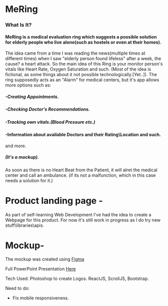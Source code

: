 # MeRing

### What Is It?
#### MeRing is a medical evaluation ring which suggests a possible solution for elderly people who live alone(such as hostels or even at their homes).

The idea came from a time I was reading the news(multiple times at different times) when I saw "elderly person found lifeless" after a week, the cause? a heart attack.
So the main idea of this Ring is your monitor person's vitals like Heart Rate, Oxygen Saturation and such.
(Most of the idea is fictional, as some things about it not possible technologically.[Yet..]).
The ring supposedly acts as an "Alarm" for medical centers, but it's app allows more options such as:

##### -Creating Appointments.
##### -Checking Doctor's Recommendations.
##### -Tracking own vitals.(Blood Pressure etc.)
#### -Information about available Doctors and their Rating\Location and such.
and more.
##### (It's a mockup).

As soon as there is no Heart Beat from the Patient, it will alret the medical center and call an ambulance.
(if its not a malfunction, which in this case needs a solution for it.)

# Product landing page - 
As part of self-learning Web Development I've had the idea to create a Webpage for this product.
For now it's still work in progress as I do try new stuff\libraries\apis.


# Mockup-
The mockup was created using [Figma](https://www.figma.com/)

Full PowerPoint Presentation [Here](https://github.com/vladpr31/MeRing/blob/main/IoT.pdf)

Tech Used:
Photoshop to create Logos.
ReactJS,
ScrollJS,
Bootstrap.


Need to do:

- Fix mobile responsiveness.
